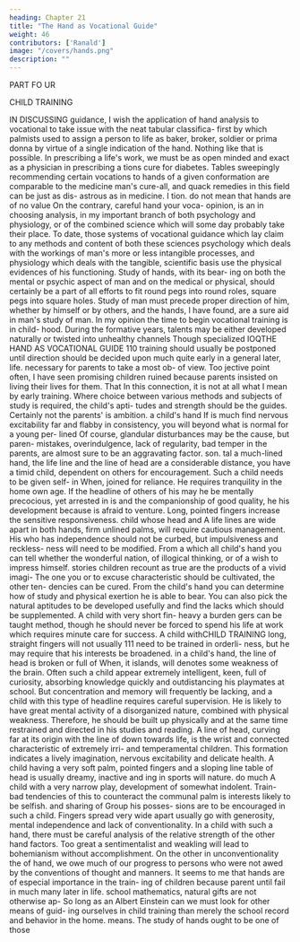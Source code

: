 ```yaml
---
heading: Chapter 21
title: "The Hand as Vocational Guide"
weight: 46
contributors: ['Ranald']
image: "/covers/hands.png"
description: ""
---
```



PART FO UR

CHILD TRAINING

IN DISCUSSING
guidance, I
wish
the application of hand analysis to vocational
to take issue with the neat tabular classifica-
first
by which palmists used to assign a person to life as baker,
broker, soldier or prima donna by virtue of a single indication of the
hand. Nothing like that is possible. In prescribing a life's work, we
must be as open minded and exact as a physician in prescribing a
tions
cure for diabetes. Tables sweepingly recommending certain vocations
to hands of a given conformation are comparable to the medicine
man's
cure-all,
and quack remedies
in this field
can be just as
dis-
astrous as in medicine.
I
tion.
do not mean that hands are of no value
On
the contrary, careful
hand
your voca-
opinion, is an
in choosing
analysis, in
my
important branch of both psychology and physiology, or of the
combined science which will some day probably take their place. To
date, those systems of vocational guidance which lay claim to
any
methods and content of both these sciences
psychology which deals with the workings of man's more or less
intangible processes, and physiology which deals with the tangible,
scientific basis use the
physical evidences of his functioning. Study of hands, with its bear-
ing on both the mental or psychic aspect of man and on the medical
or physical, should certainly be a part of all efforts to fit round
pegs into round roles, square pegs into square holes. Study of man
must precede proper direction of him, whether by himself or by
others, and the hands, I have found, are a sure aid in man's study
of man.
In my opinion the time to begin vocational training is in child-
hood. During the formative years, talents may be either developed
naturally or twisted into unhealthy channels Though specialized
IOQTHE HAND AS VOCATIONAL GUIDE
110
training should usually be postponed until
direction should be decided
upon
much
quite early in
a general
later,
life.
necessary for parents to take a most ob-
of
view.
Too
jective point
often, I have seen promising children
ruined because parents insisted on living their lives for them. That
In
this connection,
it is
not at all what I mean by early training. Where choice between
various methods and subjects of study is required, the child's apti-
tudes and strength should be the guides. Certainly not the parents'
is
ambition.
a child's hand
If
is
much
find nervous excitability far
and flabby in consistency, you will
beyond what is normal for a young per-
lined
Of
course, glandular disturbances may be the cause, but paren-
mistakes, overindulgence, lack of regularity, bad temper in the
parents, are almost sure to be an aggravating factor.
son.
tal
a much-lined hand, the life line and the line of head are
a considerable distance, you have a timid child, dependent
on others for encouragement. Such a child needs to be given self-
in
When,
joined for
reliance.
He
requires tranquility in the home
own age. If the headline
of others of his
may
he
be mentally precocious, yet arrested in
is
and the companionship
of good quality, he
his development because
is
afraid to venture. Long, pointed fingers increase the sensitive
responsiveness.
child whose head and
A
life lines are wide apart in both hands,
firm unlined palms, will require cautious management. His
who has
independence should not be curbed, but impulsiveness and reckless-
ness will need to be modified.
From a
which
all
child's
hand you can
tell
whether the wonderful
nation, of illogical thinking, or of a wish to impress
himself.
stories
children recount as true are the products of a vivid imagi-
The one
you or
to excuse
characteristic should be cultivated, the other ten-
dencies can be cured.
From
the child's
hand you can determine how
of study and physical exertion he is able to bear. You
can also pick the natural aptitudes to be developed usefully and find
the lacks which should be supplemented. A child with very short fin-
heavy a burden
gers can be taught method, though he should never be forced to spend
his life at
work which
requires minute care for success.
A
child withCHILD TRAINING
long, straight fingers will not usually
111
need to be trained in orderli-
ness, but he
may require that his interests be broadened.
in a child's hand, the line of head is broken or full of
When,
it
islands,
will
denotes some weakness of the brain. Often such a child
appear extremely
intelligent, keen, full of curiosity,
absorbing
knowledge quickly and outdistancing his playmates at school. But
concentration and memory will frequently be lacking, and a child
with this type of headline requires careful supervision. He is likely
to have great mental activity of a disorganized nature, combined
with physical weakness. Therefore, he should be built up physically
and at the same time restrained and directed
in his studies
and
reading.
A
line of head,
curving far
at its origin with the line of
down towards
life, is
the wrist
and connected
characteristic of extremely
irri-
and temperamental children. This formation indicates a lively
imagination, nervous excitability and delicate health.
A child having a very soft palm, pointed fingers and a sloping line
table
of
head
is
usually dreamy, inactive and
ing in sports will
nature.
do much
A child with
a very narrow
play, development of
somewhat indolent. Train-
bad tendencies of this
to counteract the
communal
palm
is
interests
likely to be selfish.
and sharing of
Group
his posses-
sions are to be encouraged in such a child. Fingers spread very wide
apart usually go with generosity, mental independence and lack of
conventionality. In a child with such a hand, there must be careful
analysis of the relative strength of the other
hand
factors.
Too
great
a sentimentalist and weakling
will lead to bohemianism without accomplishment. On the other
in
unconventionality
the
of
hand, we owe much of our progress to persons who were not awed
by the conventions of thought and manners.
It
seems to
me
that hands are of especial importance in the train-
ing of children because
parent until
fail in
much
many
later in life.
school mathematics,
natural gifts are not otherwise ap-
So long as an Albert Einstein can
we must look
for other
means
of guid-
ing ourselves in child training than merely the school record and
behavior in the home.
means.
The study
of
hands ought
to
be one of those

